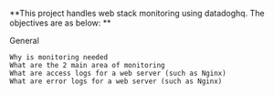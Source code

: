 **This project handles web stack monitoring using datadoghq. The objectives are as below: **

General

    Why is monitoring needed
    What are the 2 main area of monitoring
    What are access logs for a web server (such as Nginx)
    What are error logs for a web server (such as Nginx)
